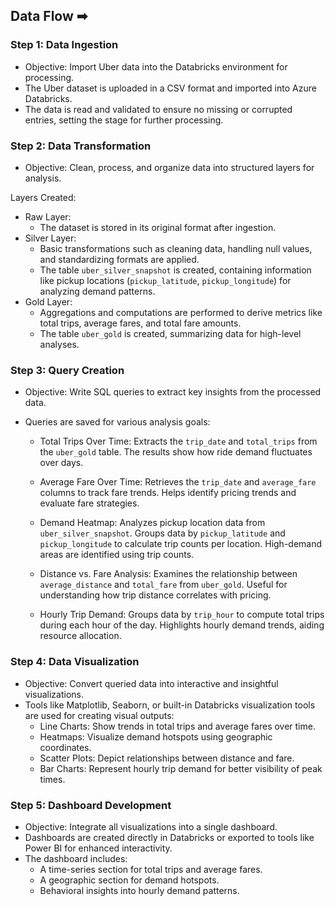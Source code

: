 
## Data Flow ➡

 ### Step 1: Data Ingestion 
- Objective: Import Uber data into the Databricks environment for processing.
- The Uber dataset is uploaded in a CSV format and imported into Azure Databricks.
- The data is read and validated to ensure no missing or corrupted entries, setting the stage for further processing.

### Step 2: Data Transformation

- Objective: Clean, process, and organize data into structured layers for analysis.

Layers Created:

- Raw Layer: 
    - The dataset is stored in its original format after ingestion.
- Silver Layer: 
    - Basic transformations such as cleaning data, handling null values, and standardizing formats are applied. 
    - The table `uber_silver_snapshot` is created, containing information like pickup locations (`pickup_latitude`, `pickup_longitude`) for analyzing demand patterns.
- Gold Layer:
    - Aggregations and computations are performed to derive metrics like total trips, average fares, and total fare amounts.
    - The table `uber_gold` is created, summarizing data for high-level analyses.


### Step 3: Query Creation
- Objective: Write SQL queries to extract key insights from the processed data.
- Queries are saved for various analysis goals:

    - Total Trips Over Time: 
        Extracts the `trip_date` and `total_trips` from the `uber_gold` table. The results show how ride demand fluctuates over days.

    - Average Fare Over Time: Retrieves the `trip_date` and `average_fare` columns to track fare trends. Helps identify pricing trends and evaluate fare strategies.
    - Demand Heatmap: Analyzes pickup location data from `uber_silver_snapshot`. Groups data by `pickup_latitude` and `pickup_longitude` to calculate trip counts per location. High-demand areas are identified using trip counts.
    - Distance vs. Fare Analysis: Examines the relationship between `average_distance` and `total_fare` from `uber_gold`. Useful for understanding how trip distance correlates with pricing.
    - Hourly Trip Demand: Groups data by `trip_hour` to compute total trips during each hour of the day. Highlights hourly demand trends, aiding resource allocation.


### Step 4: Data Visualization

- Objective: Convert queried data into interactive and insightful visualizations.
- Tools like Matplotlib, Seaborn, or built-in Databricks visualization tools are used for creating visual outputs:
    - Line Charts: Show trends in total trips and average fares over time.
    - Heatmaps: Visualize demand hotspots using geographic coordinates.
    - Scatter Plots: Depict relationships between distance and fare.
    - Bar Charts: Represent hourly trip demand for better visibility of peak times.


### Step 5: Dashboard Development

- Objective: Integrate all visualizations into a single dashboard.
- Dashboards are created directly in Databricks or exported to tools like Power BI for enhanced interactivity.
- The dashboard includes:
    - A time-series section for total trips and average fares.
    - A geographic section for demand hotspots.
    - Behavioral insights into hourly demand patterns.
